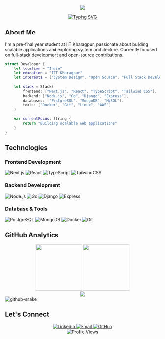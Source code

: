 <div align="center">
  <!-- Clean, minimal header with subtle gradient -->
  <img src="https://capsule-render.vercel.app/api?type=transparent&height=150&text=Anurag%20P&fontSize=60&fontColor=3b82f6&animation=fadeIn" />
  
  [![Typing SVG](https://readme-typing-svg.herokuapp.com?font=Inter&weight=500&size=24&pause=1000&color=3B82F6&center=true&vCenter=true&random=false&width=435&lines=Full+Stack+Developer;IIT+Kharagpur+Pre-final+Year;System+Design+Enthusiast)](https://git.io/typing-svg)
</div>

<!-- Clean About Section -->
## About Me

I'm a pre-final year student at IIT Kharagpur, passionate about building scalable applications and exploring system architecture. Currently focused on full-stack development and open-source contributions.

```swift
struct Developer {
    let location = "India"
    let education = "IIT Kharagpur"
    let interests = ["System Design", "Open Source", "Full Stack Development"]
    
    let stack = Stack(
        frontend: ["Next.js", "React", "TypeScript", "Tailwind CSS"],
        backend: ["Node.js", "Go", "Django", "Express"],
        databases: ["PostgreSQL", "MongoDB", "MySQL"],
        tools: ["Docker", "Git", "Linux", "AWS"]
    )
    
    var currentFocus: String {
        return "Building scalable web applications"
    }
}
```

<!-- Clean Tech Stack Section -->
## Technologies

### Frontend Development
![Next.js](https://img.shields.io/badge/Next.js-black?style=flat-square&logo=next.js)
![React](https://img.shields.io/badge/React-61DAFB?style=flat-square&logo=react&logoColor=black)
![TypeScript](https://img.shields.io/badge/TypeScript-3178C6?style=flat-square&logo=typescript&logoColor=white)
![TailwindCSS](https://img.shields.io/badge/Tailwind-06B6D4?style=flat-square&logo=tailwindcss&logoColor=white)

### Backend Development
![Node.js](https://img.shields.io/badge/Node.js-339933?style=flat-square&logo=node.js&logoColor=white)
![Go](https://img.shields.io/badge/Go-00ADD8?style=flat-square&logo=go&logoColor=white)
![Django](https://img.shields.io/badge/Django-092E20?style=flat-square&logo=django&logoColor=white)
![Express](https://img.shields.io/badge/Express-000000?style=flat-square&logo=express&logoColor=white)

### Database & Tools
![PostgreSQL](https://img.shields.io/badge/PostgreSQL-4169E1?style=flat-square&logo=postgresql&logoColor=white)
![MongoDB](https://img.shields.io/badge/MongoDB-47A248?style=flat-square&logo=mongodb&logoColor=white)
![Docker](https://img.shields.io/badge/Docker-2496ED?style=flat-square&logo=docker&logoColor=white)
![Git](https://img.shields.io/badge/Git-F05032?style=flat-square&logo=git&logoColor=white)

<!-- Clean Stats Section -->
## GitHub Analytics

<div align="center">
  <img height="150em" src="https://github-readme-stats.vercel.app/api?username=anuragp22&show_icons=true&hide_border=true&count_private=true&include_all_commits=true&theme=github_dark&hide=contribs,issues"/>
  <img height="150em" src="https://github-readme-stats.vercel.app/api/top-langs/?username=anuragp22&layout=compact&hide_border=true&theme=github_dark"/>
</div>

<div align="center">
  <img src="https://github-readme-streak-stats.herokuapp.com?user=anuragp22&theme=github-dark-blue&hide_border=true&date_format=M%20j%5B%2C%20Y%5D" />
</div>

<!-- Contribution Graph -->
<picture>
  <source media="(prefers-color-scheme: dark)" srcset="https://github.com/anuragp22/anuragp22/blob/output/github-contribution-grid-snake-dark.svg" />
  <source media="(prefers-color-scheme: light)" srcset="https://github.com/anuragp22/anuragp22/blob/output/github-contribution-grid-snake.svg" />
  <img alt="github-snake" src="https://github.com/anuragp22/anuragp22/blob/output/github-contribution-grid-snake.svg" />
</picture>

<!-- Clean Contact Section -->
## Let's Connect

<div align="center">
  <a href="https://www.linkedin.com/in/anurag-p-33b370250/">
    <img src="https://img.shields.io/badge/LinkedIn-0A66C2?style=for-the-badge&logo=linkedin&logoColor=white" alt="LinkedIn" />
  </a>
  <a href="mailto:anuragp2003b@gmail.com">
    <img src="https://img.shields.io/badge/Email-EA4335?style=for-the-badge&logo=gmail&logoColor=white" alt="Email" />
  </a>
  <a href="https://github.com/anuragp22">
    <img src="https://img.shields.io/badge/GitHub-181717?style=for-the-badge&logo=github&logoColor=white" alt="GitHub" />
  </a>
</div>

<div align="center">
  <img src="https://komarev.com/ghpvc/?username=anuragp22&style=flat-square&color=3b82f6" alt="Profile Views" />
</div>
